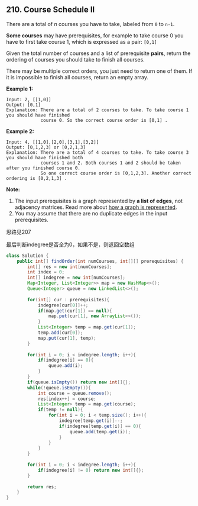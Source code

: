 ## 210. Course Schedule II

There are a total of *n* courses you have to take, labeled from `0` to `n-1`.

**Some courses** may have prerequisites, for example to take course 0 you have to first take course 1, which is expressed as a pair: `[0,1]`

Given the total number of courses and a list of prerequisite **pairs**, return the ordering of courses you should take to finish all courses.

There may be multiple correct orders, you just need to return one of them. If it is impossible to finish all courses, return an empty array.

**Example 1:**

```
Input: 2, [[1,0]] 
Output: [0,1]
Explanation: There are a total of 2 courses to take. To take course 1 you should have finished   
             course 0. So the correct course order is [0,1] .
```

**Example 2:**

```
Input: 4, [[1,0],[2,0],[3,1],[3,2]]
Output: [0,1,2,3] or [0,2,1,3]
Explanation: There are a total of 4 courses to take. To take course 3 you should have finished both     
             courses 1 and 2. Both courses 1 and 2 should be taken after you finished course 0. 
             So one correct course order is [0,1,2,3]. Another correct ordering is [0,2,1,3] .
```

**Note:**

1. The input prerequisites is a graph represented by **a list of edges**, not adjacency matrices. Read more about [how a graph is represented](https://www.khanacademy.org/computing/computer-science/algorithms/graph-representation/a/representing-graphs).
2. You may assume that there are no duplicate edges in the input prerequisites.



思路见207

最后判断indegree是否全为0，如果不是，则返回空数组



```java
class Solution {
    public int[] findOrder(int numCourses, int[][] prerequisites) {
        int[] res = new int[numCourses];
        int index = 0;
        int[] indegree = new int[numCourses];
        Map<Integer, List<Integer>> map = new HashMap<>();
        Queue<Integer> queue = new LinkedList<>();
        
        for(int[] cur : prerequisites){
            indegree[cur[0]]++;
            if(map.get(cur[1]) == null){
                map.put(cur[1], new ArrayList<>());
            }
            List<Integer> temp = map.get(cur[1]);
            temp.add(cur[0]);
            map.put(cur[1], temp);
        }
        
        for(int i = 0; i < indegree.length; i++){
            if(indegree[i] == 0){
                queue.add(i);
            }
        }
        if(queue.isEmpty()) return new int[]{};
        while(!queue.isEmpty()){
            int course = queue.remove();
            res[index++] = course;
            List<Integer> temp = map.get(course);
            if(temp != null){
                for(int i = 0; i < temp.size(); i++){
                    indegree[temp.get(i)]--;
                    if(indegree[temp.get(i)] == 0){
                        queue.add(temp.get(i));
                    }
                }
            }
        }
        
        for(int i = 0; i < indegree.length; i++){
            if(indegree[i] != 0) return new int[]{};
        }
        
        return res;
    }
}
```

